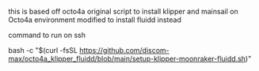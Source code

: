 this is based off octo4a original script to install klipper and mainsail on Octo4a environment
modified to install fluidd instead

command to run on ssh

bash -c "$(curl -fsSL https://github.com/discom-max/octo4a_klipper_fluidd/blob/main/setup-klipper-moonraker-fluidd.sh)"
